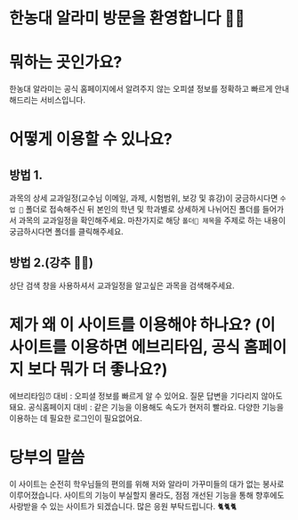 # 한농대 알라미 방문을 환영합니다 🖐🏻

# 뭐하는 곳인가요?   
한농대 알라미는 공식 홈페이지에서 알려주지 않는 오피셜 정보를 정확하고 빠르게 안내해드리는 서비스입니다.

# 어떻게 이용할 수 있나요?
## 방법 1.  
과목의 상세 교과일정(교수님 이메일, 과제, 시험범위, 보강 및 휴강)이 궁금하시다면 `수업 📁` 폴더로 접속해주신 뒤 본인의 학년 및 학과별로 상세하게 나뉘어진 폴더를 들어가서 과목의 교과일정을 확인해주세요. 마찬가지로 해당 `폴더📁 제목`을 주제로 하는 내용이 궁금하시다면 폴더를 클릭해주세요. 
## 방법 2.(강추 👍🏻)  
상단 검색 창을 사용하셔서 교과일정을 알고싶은 과목을 검색해주세요.        
    
# 제가 왜 이 사이트를 이용해야 하나요? (이 사이트를 이용하면 에브리타임, 공식 홈페이지 보다 뭐가 더 좋나요?)    
에브리타임⏰ 대비 : 오피셜 정보를 빠르게 알 수 있어요. 질문 답변을 기다리지 않아도 돼요.
공식홈페이지 대비 : 같은 기능을 이용해도 속도가 현저히 빨라요. 다양한 기능을 이용하는 데 필요한 로그인이 필요없어요.
# 당부의 말씀    
이 사이트는 순전히 학우님들의 편의를 위해 저와 알라미 가꾸미들의 대가 없는 봉사로 이루어졌습니다. 사이트의 기능이 부실할지 몰라도, 점점 개선된 기능을 통해 향후에도 사랑받을 수 있는 사이트가 되겠습니다. 많은 응원 부탁드립니다. 🐈🐈🐈




